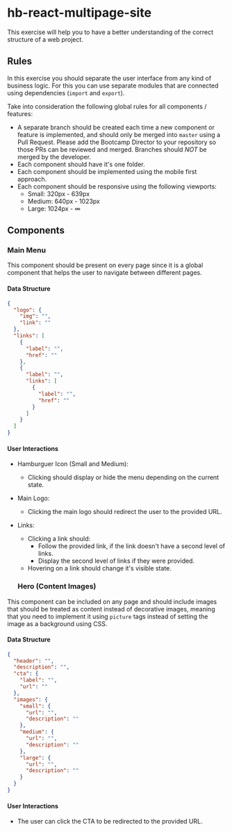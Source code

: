 # hb-react-multipage-site

This exercise will help you to have a better understanding of the correct structure of a web project.

## Rules

In this exercise you should separate the user interface from any kind of business logic. For this you can use separate modules that are connected using dependencies (`import` and `export`).

Take into consideration the following global rules for all components / features:
- A separate branch should be created each time a new component or feature is implemented, and should only be merged into `master` using a Pull Request. Please add the Bootcamp Director to your repository so those PRs can be reviewed and merged. Branches should *NOT* be merged by the developer.
- Each component should have it's one folder.
- Each component should be implemented using the mobile first approach.
- Each component should be responsive using the following viewports:
  - Small: 320px - 639px
  - Medium: 640px - 1023px
  - Large: 1024px - ∞

## Components

### Main Menu
This component should be present on every page since it is a global component that helps the user to navigate between different pages.

#### Data Structure
```json
{
  "logo": {
    "img": "",
    "link": ""
  },
  "links": [
    {
      "label": "",
      "href": ""
    },
    {
      "label": "",
      "links": [
        {
          "label": "",
          "href": ""
        }
      ]
    }
  ]
}
```

#### User Interactions
- Hamburguer Icon (Small and Medium):
  - Clicking should display or hide the menu depending on the current state.
- Main Logo:
  - Clicking the main logo should redirect the user to the provided URL.
- Links:
  - Clicking a link should:
    - Follow the provided link, if the link doesn't have a second level of links.
    - Display the second level of links if they were provided.
  - Hovering on a link should change it's visible state.

  ### Hero (Content Images)
This component can be included on any page and should include images that should be treated as content instead of decorative images, meaning that you need to implement it using `picture` tags instead of setting the image as a background using CSS.

#### Data Structure
```json
{
  "header": "",
  "description": "",
  "cta": {
    "label": "",
    "url": ""
  },
  "images": {
    "small": {
      "url": "",
      "description": ""
    },
    "medium": {
      "url": "",
      "description": ""
    },
    "large": {
      "url": "",
      "description": ""
    }
  }
}
```

#### User Interactions
- The user can click the CTA to be redirected to the provided URL.
